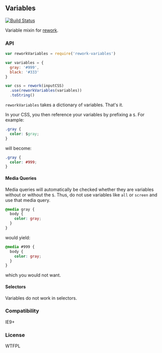 ## Variables

[![Build Status](https://travis-ci.org/jonathanong/rework-variables.png)](https://travis-ci.org/jonathanong/rework-variables)

Variable mixin for [rework](https://github.com/visionmedia/rework).

### API

```js
var reworkVariables = require('rework-variables')

var variables = {
  gray: '#999',
  black: '#333'
}

var css = rework(inputCSS)
  .use(reworkVariables(variables))
  .toString()
```

`reworkVariables` takes a dictionary of variables.
That's it.

In your CSS, you then reference your variables by prefixing a `$`.
For example:

```css
.gray {
  color: $gray;
}
```

will become:

```css
.gray {
  color: #999;
}
```

#### Media Queries

Media queries will automatically be checked whether they are variables without or without the `$`.
Thus, do not use variables like `all` or `screen` and use that media query.

```css
@media gray {
  body {
    color: gray;
  }
}
```

would yield:

```css
@media #999 {
  body {
    color: gray;
  }
}
```

which you would not want.

#### Selectors

Variables do not work in selectors.

### Compatibility

IE9+

### License

WTFPL